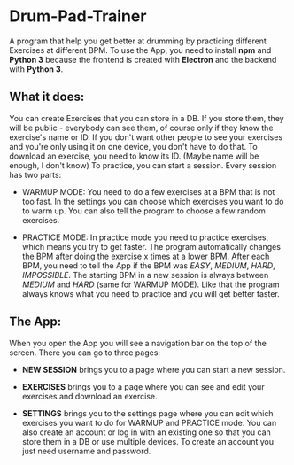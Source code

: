 # Drum-Pad-Trainer

A program that help you get better at drumming by practicing different Exercises at different BPM.
To use the App, you need to install **npm** and **Python 3** because the frontend is created with **Electron**
and the backend with **Python 3**.

## What it does:

You can create Exercises that you can store in a DB. If you store them, they will be public - everybody
can see them, of course only if they know the exercise's name or ID. If you don't want other people to
see your exercises and you're only using it on one device, you don't have to do that. To download an exercise,
you need to know its ID. (Maybe name will be enough, I don't know)
To practice, you can start a session. Every session has two parts:

- WARMUP MODE: You need to do a few exercises at a BPM that is not too fast. In the settings you can
choose which exercises you want to do to warm up. You can also tell the program to choose a few random exercises.

- PRACTICE MODE: In practice mode you need to practice exercises, which means you try to get faster. The
program automatically changes the BPM after doing the exercise x times at a lower BPM. After each BPM,
you need to tell the App if the BPM was *EASY*, *MEDIUM*, *HARD*, *IMPOSSIBLE*. The starting BPM in a new
session is always between *MEDIUM* and *HARD* (same for WARMUP MODE). Like that the program always knows
what you need to practice and you will get better faster.


## The App:

When you open the App you will see a navigation bar on the top of the screen. There you can go to three pages:

- **NEW SESSION** brings you to a page where you can start a new session.

- **EXERCISES** brings you to a page where you can see and edit your exercises and download an exercise.

- **SETTINGS** brings you to the settings page where you can edit which exercises you want to do for WARMUP and PRACTICE mode.
You can also create an account or log in with an existing one so that you can store them in a DB or use multiple devices.
To create an account you just need username and password.

